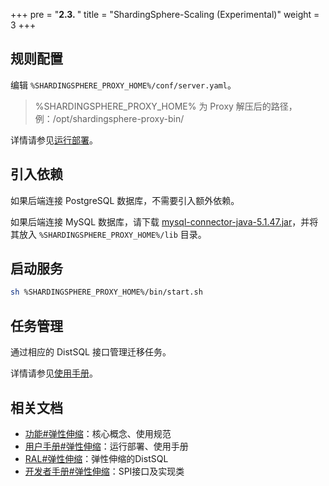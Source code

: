 +++
pre = "<b>2.3. </b>"
title = "ShardingSphere-Scaling (Experimental)"
weight = 3
+++

## 规则配置

编辑 `%SHARDINGSPHERE_PROXY_HOME%/conf/server.yaml`。

> %SHARDINGSPHERE_PROXY_HOME% 为 Proxy 解压后的路径，例：/opt/shardingsphere-proxy-bin/

详情请参见[运行部署](/cn/user-manual/shardingsphere-scaling/build/)。

## 引入依赖

如果后端连接 PostgreSQL 数据库，不需要引入额外依赖。

如果后端连接 MySQL 数据库，请下载 [mysql-connector-java-5.1.47.jar](https://repo1.maven.org/maven2/mysql/mysql-connector-java/5.1.47/mysql-connector-java-5.1.47.jar)，并将其放入 `%SHARDINGSPHERE_PROXY_HOME%/lib` 目录。

## 启动服务

```bash
sh %SHARDINGSPHERE_PROXY_HOME%/bin/start.sh
```

## 任务管理

通过相应的 DistSQL 接口管理迁移任务。

详情请参见[使用手册](/cn/user-manual/shardingsphere-scaling/usage/)。

## 相关文档

- [功能#弹性伸缩](/cn/features/scaling/)：核心概念、使用规范
- [用户手册#弹性伸缩](/cn/user-manual/shardingsphere-scaling/)：运行部署、使用手册
- [RAL#弹性伸缩](/cn/user-manual/shardingsphere-proxy/distsql/syntax/ral/#%E5%BC%B9%E6%80%A7%E4%BC%B8%E7%BC%A9)：弹性伸缩的DistSQL
- [开发者手册#弹性伸缩](/cn/dev-manual/scaling/)：SPI接口及实现类

